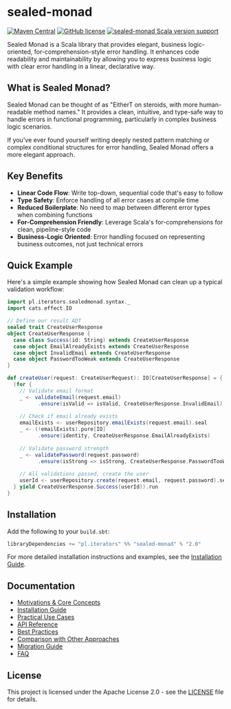 # sealed-monad

[![Maven Central](https://img.shields.io/maven-central/v/pl.iterators/sealed-monad_2.13.svg)]()
[![GitHub license](https://img.shields.io/badge/license-Apache2.0-blue.svg)](https://raw.githubusercontent.com/theiterators/sealed-monad/master/COPYING)
[![sealed-monad Scala version support](https://index.scala-lang.org/theiterators/sealed-monad/sealed-monad/latest-by-scala-version.svg)](https://index.scala-lang.org/theiterators/sealed-monad/sealed-monad)

Sealed Monad is a Scala library that provides elegant, business logic-oriented, for-comprehension-style error handling. It enhances code readability and maintainability by allowing you to express business logic with clear error handling in a linear, declarative way.

## What is Sealed Monad?

Sealed Monad can be thought of as "EitherT on steroids, with more human-readable method names." It provides a clean, intuitive, and type-safe way to handle errors in functional programming, particularly in complex business logic scenarios.

If you've ever found yourself writing deeply nested pattern matching or complex conditional structures for error handling, Sealed Monad offers a more elegant approach.

## Key Benefits

- **Linear Code Flow**: Write top-down, sequential code that's easy to follow
- **Type Safety**: Enforce handling of all error cases at compile time
- **Reduced Boilerplate**: No need to map between different error types when combining functions
- **For-Comprehension Friendly**: Leverage Scala's for-comprehensions for clean, pipeline-style code
- **Business-Logic Oriented**: Error handling focused on representing business outcomes, not just technical errors

## Quick Example

Here's a simple example showing how Sealed Monad can clean up a typical validation workflow:

```scala
import pl.iterators.sealedmonad.syntax._
import cats.effect.IO

// Define our result ADT
sealed trait CreateUserResponse
object CreateUserResponse {
  case class Success(id: String) extends CreateUserResponse
  case object EmailAlreadyExists extends CreateUserResponse
  case object InvalidEmail extends CreateUserResponse
  case object PasswordTooWeak extends CreateUserResponse
}

def createUser(request: CreateUserRequest): IO[CreateUserResponse] = {
  (for {
    // Validate email format
    _ <- validateEmail(request.email)
          .ensure(isValid => isValid, CreateUserResponse.InvalidEmail)
    
    // Check if email already exists
    emailExists <- userRepository.emailExists(request.email).seal
    _ <- (!emailExists).pure[IO]
          .ensure(identity, CreateUserResponse.EmailAlreadyExists)
    
    // Validate password strength
    _ <- validatePassword(request.password)
          .ensure(isStrong => isStrong, CreateUserResponse.PasswordTooWeak)
    
    // All validations passed, create the user
    userId <- userRepository.create(request.email, request.password).seal
  } yield CreateUserResponse.Success(userId)).run
}
```

## Installation

Add the following to your `build.sbt`:

```scala
libraryDependencies += "pl.iterators" %% "sealed-monad" % "2.0"
```

For more detailed installation instructions and examples, see the [Installation Guide](installation).

## Documentation

- [Motivations & Core Concepts](https://theiterators.github.io/sealed-monad/motivations)
- [Installation Guide](https://theiterators.github.io/sealed-monad/installation)
- [Practical Use Cases](https://theiterators.github.io/sealed-monad/usecases)
- [API Reference](https://theiterators.github.io/sealed-monad/api-reference)
- [Best Practices](https://theiterators.github.io/sealed-monad/best-practices)
- [Comparison with Other Approaches](https://theiterators.github.io/sealed-monad/comparison)
- [Migration Guide](https://theiterators.github.io/sealed-monad/migration-guide)
- [FAQ](https://theiterators.github.io/sealed-monad/faq)

## License

This project is licensed under the Apache License 2.0 - see the [LICENSE](LICENSE) file for details.
